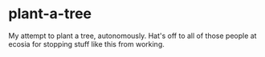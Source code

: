 # plant-a-tree
My attempt to plant a tree, autonomously. Hat's off to all of those people at ecosia for stopping stuff like this from working.
